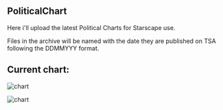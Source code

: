## PoliticalChart
Here i'll upload the latest Political Charts for Starscape use.

Files in the archive will be named with the date they are published on TSA following the DDMMYYY format.

## Current chart:
![chart](https://miiiiiilaaaan.github.io/PoliticalChart/chart.png)

<img src="https://miiiiiilaaaan.github.io/PoliticalChart/chart.png" alt="chart">
